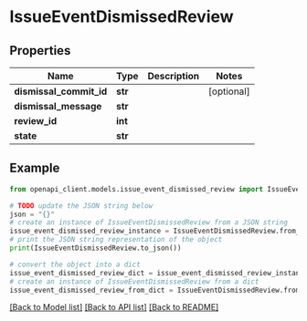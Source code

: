 # IssueEventDismissedReview


## Properties

Name | Type | Description | Notes
------------ | ------------- | ------------- | -------------
**dismissal_commit_id** | **str** |  | [optional] 
**dismissal_message** | **str** |  | 
**review_id** | **int** |  | 
**state** | **str** |  | 

## Example

```python
from openapi_client.models.issue_event_dismissed_review import IssueEventDismissedReview

# TODO update the JSON string below
json = "{}"
# create an instance of IssueEventDismissedReview from a JSON string
issue_event_dismissed_review_instance = IssueEventDismissedReview.from_json(json)
# print the JSON string representation of the object
print(IssueEventDismissedReview.to_json())

# convert the object into a dict
issue_event_dismissed_review_dict = issue_event_dismissed_review_instance.to_dict()
# create an instance of IssueEventDismissedReview from a dict
issue_event_dismissed_review_from_dict = IssueEventDismissedReview.from_dict(issue_event_dismissed_review_dict)
```
[[Back to Model list]](../README.md#documentation-for-models) [[Back to API list]](../README.md#documentation-for-api-endpoints) [[Back to README]](../README.md)


